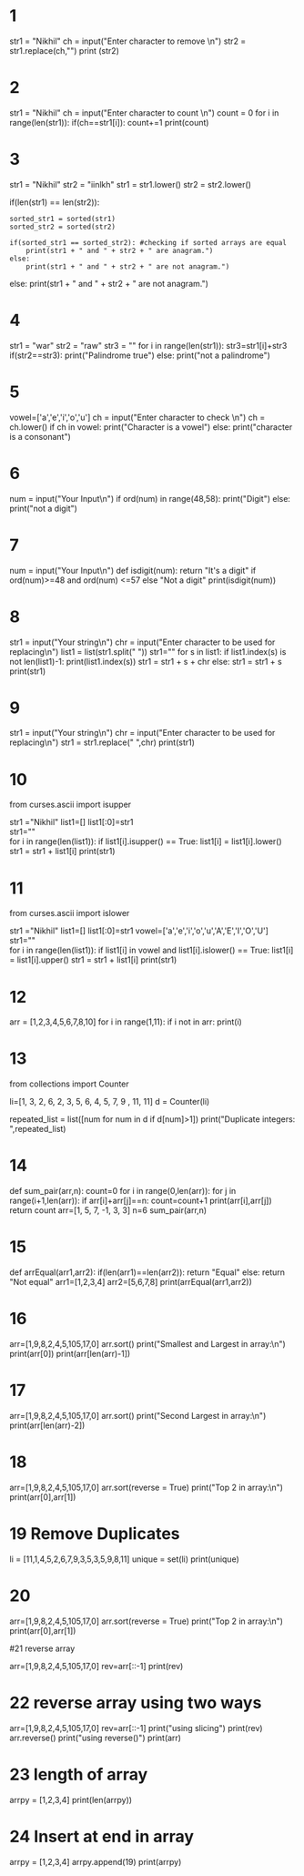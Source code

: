 # 1

str1 = "Nikhil"
ch = input("Enter character to remove  \n")
str2 = str1.replace(ch,"")
print (str2)

# 2

str1 = "Nikhil"
ch = input("Enter character to count  \n")
count = 0
for i in range(len(str1)):
    if(ch==str1[i]):
        count+=1
print(count)

# 3 

str1 = "Nikhil"
str2 = "iinlkh"
str1 = str1.lower()
str2 = str2.lower()

if(len(str1) == len(str2)):

    sorted_str1 = sorted(str1)
    sorted_str2 = sorted(str2)

    if(sorted_str1 == sorted_str2): #checking if sorted arrays are equal
        print(str1 + " and " + str2 + " are anagram.")
    else:
        print(str1 + " and " + str2 + " are not anagram.")

else:
    print(str1 + " and " + str2 + " are not anagram.")

# 4

str1 = "war"
str2 = "raw"
str3 = ""
for i in range(len(str1)):
    str3=str1[i]+str3
if(str2==str3):
    print("Palindrome true")
else:
    print("not a palindrome")

# 5

vowel=['a','e','i','o','u']
ch = input("Enter character to check \n")
ch = ch.lower()
if ch in vowel:
    print("Character is a vowel")
else:
    print("character is a consonant")

# 6

num = input("Your Input\n")
if ord(num) in range(48,58):
    print("Digit")
else:
    print("not a digit")

# 7

num = input("Your Input\n")
def isdigit(num):
    return "It's a digit" if ord(num)>=48 and ord(num) <=57 else "Not a digit"
print(isdigit(num))

# 8

str1 = input("Your string\n")
chr = input("Enter character to be used for replacing\n")
list1 = list(str1.split(" "))
str1=""
for s in list1:
    if list1.index(s) is not len(list1)-1:
        print(list1.index(s))
        str1 =  str1 + s + chr
    else:
        str1 = str1 + s
print(str1)

# 9

str1 = input("Your string\n")
chr = input("Enter character to be used for replacing\n")
str1 = str1.replace(" ",chr)
print(str1)

# 10

from curses.ascii import isupper

str1 ="Nikhil"
list1=[]
list1[:0]=str1    
str1=""  
for i in range(len(list1)):
    if list1[i].isupper() == True:
        list1[i] = list1[i].lower()
    str1 = str1 + list1[i]
print(str1)

# 11

from curses.ascii import islower

str1 ="Nikhil"
list1=[]
list1[:0]=str1
vowel=['a','e','i','o','u','A','E','I','O','U']    
str1=""  
for i in range(len(list1)):
    if list1[i] in vowel and list1[i].islower() == True:
        list1[i] = list1[i].upper()
    str1 = str1 + list1[i]
print(str1)

# 12

arr = [1,2,3,4,5,6,7,8,10]
for i in range(1,11):
    if i not in arr:
        print(i)

# 13

from collections import Counter

li=[1, 3, 2, 6, 2, 3, 5, 6, 4, 5, 7, 9 , 11, 11]
d = Counter(li)

repeated_list = list([num for num in d if d[num]>1])
print("Duplicate integers: ",repeated_list)

# 14

def sum_pair(arr,n):
    count=0 
    for i in range(0,len(arr)):
        for j in range(i+1,len(arr)):
            if arr[i]+arr[j]==n:
                count=count+1
                print(arr[i],arr[j])
    return count 
arr=[1, 5, 7, -1, 3, 3] 
n=6 
sum_pair(arr,n)

# 15

def arrEqual(arr1,arr2):
    if(len(arr1)==len(arr2)):
        return "Equal" 
    else: 
        return "Not equal"
arr1=[1,2,3,4] 
arr2=[5,6,7,8] 
print(arrEqual(arr1,arr2))

# 16

arr=[1,9,8,2,4,5,105,17,0]
arr.sort()
print("Smallest and Largest in array:\n")
print(arr[0])
print(arr[len(arr)-1])

# 17

arr=[1,9,8,2,4,5,105,17,0]
arr.sort()
print("Second Largest in array:\n")
print(arr[len(arr)-2])

# 18

arr=[1,9,8,2,4,5,105,17,0]
arr.sort(reverse = True)
print("Top 2 in array:\n")
print(arr[0],arr[1])

# 19 Remove Duplicates

li = [11,1,4,5,2,6,7,9,3,5,3,5,9,8,11]
unique = set(li)
print(unique)

# 20

arr=[1,9,8,2,4,5,105,17,0]
arr.sort(reverse = True)
print("Top 2 in array:\n")
print(arr[0],arr[1])

#21 reverse array

arr=[1,9,8,2,4,5,105,17,0]
rev=arr[::-1]
print(rev)

# 22 reverse array using two ways

arr=[1,9,8,2,4,5,105,17,0]
rev=arr[::-1]
print("using slicing")
print(rev)
arr.reverse()
print("using reverse()")
print(arr)

# 23 length of array

arrpy = [1,2,3,4]
print(len(arrpy))

# 24 Insert at end in array

arrpy = [1,2,3,4]
arrpy.append(19)
print(arrpy)








